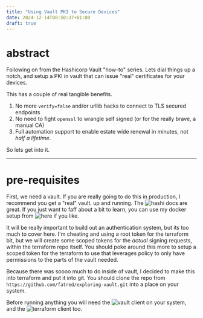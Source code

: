 ```yaml
---
title: "Using Vault PKI to Secure Devices"
date: 2024-12-14T08:50:37+01:00
draft: true
---
```


# abstract

Following on from the Hashicorp Vault "how-to" series. Lets dial things up a notch, and setup a PKI in vault that can issue "real" certificates for your devices. 

This has a couple of real tangible benefits. 

1. No more `verify=false` and/or urllib hacks to connect to TLS secured endpoints
2. No need to fight `openssl` to wrangle self signed (or for the really brave, a manual CA)
3. Full automation support to enable estate wide renewal in minutes, not _half a lifetime_.

So lets get into it.

---

# pre-requisites

First, we need a vault. If you are really going to do this in production, I recommend you get a "real" vault. up and running. The ![hashi docs](https://developer.hashicorp.com/vault/tutorials/getting-started/getting-started-deploy) are great. If you just want to faff about a bit to learn, you can use my docker setup from ![here](https://www.problemofnetwork.com/posts/bootstrapping-hashi-vault/) if you like. 

It will be really important to build out an authentication system, but its too much to cover here. I'm cheating and using a root token for the terraform bit, but we will create some scoped tokens for the _actual_ signing requests, within the terraform repo itself. You should poke around this more to setup a scoped token for the terraform to use that leverages policy to only have permissions to the parts of the vault needed.

Because there was soooo much to do inside of vault, I decided to make this into terraform and put it into git. You should clone the repo from `https://github.com/fatred/exploring-vault.git` into a place on your system. 

Before running anything you will need the ![vault client](https://developer.hashicorp.com/vault/docs/install) on your system, and the ![terraform client](https://developer.hashicorp.com/terraform/tutorials/aws-get-started/install-cli) too.

